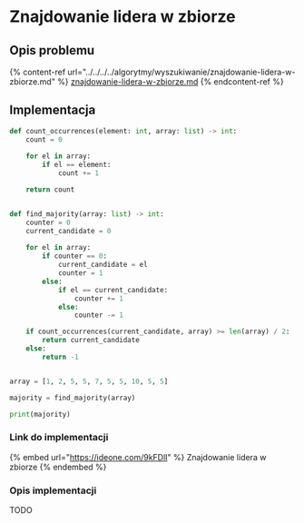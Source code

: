 # Znajdowanie lidera w zbiorze

## Opis problemu

{% content-ref url="../../../../algorytmy/wyszukiwanie/znajdowanie-lidera-w-zbiorze.md" %}
[znajdowanie-lidera-w-zbiorze.md](../../../../algorytmy/wyszukiwanie/znajdowanie-lidera-w-zbiorze.md)
{% endcontent-ref %}

## Implementacja

```python
def count_occurrences(element: int, array: list) -> int:
    count = 0
    
    for el in array:
        if el == element:
            count += 1

    return count


def find_majority(array: list) -> int:
    counter = 0
    current_candidate = 0
    
    for el in array:
        if counter == 0:
            current_candidate = el
            counter = 1
        else:
            if el == current_candidate:
                counter += 1
            else:
                counter -= 1

    if count_occurrences(current_candidate, array) >= len(array) / 2:
        return current_candidate
    else:
        return -1


array = [1, 2, 5, 5, 7, 5, 5, 10, 5, 5]

majority = find_majority(array)

print(majority)
```

### Link do implementacji

{% embed url="https://ideone.com/9kFDlI" %}
Znajdowanie lidera w zbiorze
{% endembed %}

### Opis implementacji

TODO
